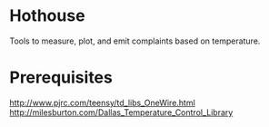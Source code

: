 # Hothouse

Tools to measure, plot, and emit complaints based on temperature.

# Prerequisites

http://www.pjrc.com/teensy/td_libs_OneWire.html
http://milesburton.com/Dallas_Temperature_Control_Library
